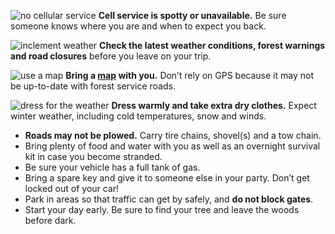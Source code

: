 ![no cellular service](/assets/img/site-wide/cell-service-icon.svg "no cellular service") 
**Cell service is spotty or unavailable.** Be sure someone knows where you are and when to expect you back.

![inclement weather](/assets/img/site-wide/weather-icon.svg "inclement weather") **Check the latest weather conditions, forest warnings and road closures** before you leave on your trip.

![use a map](/assets/img/site-wide/map-icon.svg "use a map") 
**Bring a [map](https://www.fs.usda.gov/detail/umatilla/maps-pubs/?cid=fsbdev7_016107) with you.** Don’t 
  rely on GPS because it may not be up-to-date with forest service roads. 

![dress for the weather](/assets/img/site-wide/winter-warm-icon.svg "dress for the weather") **Dress warmly and take extra dry clothes.**
Expect winter weather, including cold temperatures, snow and winds.

* **Roads may not be plowed.** Carry tire chains, shovel(s) and a tow chain. 
* Bring plenty of food and water with you as well as an overnight survival kit in case you become stranded.
* Be sure your vehicle has a full tank of gas.
* Bring a spare key and give it to someone else in your party. Don’t get locked out of your car!
* Park in areas so that traffic can get by safely, and **do not block gates**.
* Start your day early. Be sure to find your tree and leave the woods before dark.
